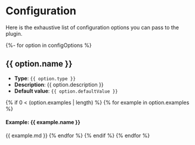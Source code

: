 # Configuration

Here is the exhaustive list of configuration options you can pass to the plugin.

{%- for option in configOptions %}
## {{ option.name }}

- **Type**: `{{ option.type }}`
- **Description**: {{ option.description }}
- **Default value**: `{{ option.defaultValue }}`

{% if 0 < (option.examples | length) %}
{% for example in option.examples %}
#### Example: {{ example.name }}

{{ example.md }}
{% endfor %}
{% endif %}
{% endfor %}
